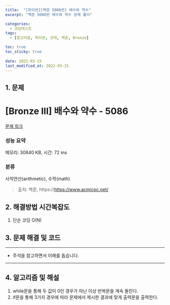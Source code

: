 ```yaml
---
title:  "[파이썬][백준 5086번] 배수와 약수"
excerpt: "백준 5086번 배수와 약수 문제 풀이"

categories:
  - 코딩테스트
tags:
  - [알고리즘, 파이썬, 코테, 백준, Bronze]

toc: true
toc_sticky: true
 
date: 2022-03-15
last_modified_at: 2022-03-15
---
```



## 1. 문제

# [Bronze III] 배수와 약수 - 5086 

[문제 링크](https://www.acmicpc.net/problem/5086) 

### 성능 요약

메모리: 30840 KB, 시간: 72 ms

### 분류

사칙연산(arithmetic), 수학(math)


> 출처: 백준, https://https://www.acmicpc.net/

## 2. 해결방법 시간복잡도
1. 단순 코딩 O(N)


## 3. 문제 해결 및 코드
--- 

<script src="https://gist.github.com/godhin/797f459f48c34cdc456103b9ecff5fca.js"></script>

- 주석을 참고하면서 이해를 돕습니다.
---

## 4. 알고리즘 및 해설

1. while문을 통해 두 값이 0인 경우가 아닌 이상 반복문을 계속 돌린다.
2. if문을 통해 3가지 경우에 따라 문제에서 제시한 결과에 맞게 출력문을 출력한다.